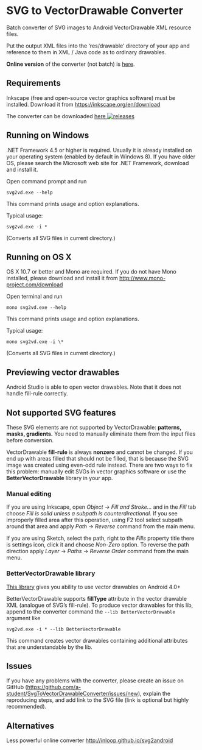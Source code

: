 ﻿# SVG to VectorDrawable Converter
Batch converter of SVG images to Android VectorDrawable XML resource files.

Put the output XML files into the ‘res/drawable’ directory of your app and reference to them in XML / Java code as to ordinary drawables.

**Online version** of the converter (not batch) is [here](http://a-student.github.io/SvgToVectorDrawableConverter.Web/).

## Requirements
Inkscape (free and open-source vector graphics software) must be installed. Download it from https://inkscape.org/en/download

The converter can be downloaded
[here ![releases](https://img.shields.io/github/release/a-student/SvgToVectorDrawableConverter.svg)](https://github.com/a-student/SvgToVectorDrawableConverter/releases)

## Running on Windows
.NET Framework 4.5 or higher is required. Usually it is already installed on your operating system (enabled by default in Windows 8).
If you have older OS, please search the Microsoft web site for .NET Framework, download and install it.

Open command prompt and run
```
svg2vd.exe --help
```
This command prints usage and option explanations.

Typical usage:
```
svg2vd.exe -i *
```
(Converts all SVG files in current directory.)

## Running on OS X
OS X 10.7 or better and Mono are required. If you do not have Mono installed, please download and install it from http://www.mono-project.com/download

Open terminal and run
```
mono svg2vd.exe --help
```
This command prints usage and option explanations.

Typical usage:
```
mono svg2vd.exe -i \*
```
(Converts all SVG files in current directory.)

## Previewing vector drawables
Android Studio is able to open vector drawables. Note that it does not handle fill-rule correctly.

## Not supported SVG features
These SVG elements are not supported by VectorDrawable: **patterns, masks, gradients.** You need to manually eliminate them from the input files before conversion.

VectorDrawable **fill-rule** is always **nonzero** and cannot be changed.
If you end up with areas filled that should not be filled, that is because the SVG image was created using even-odd rule instead.
There are two ways to fix this problem: manually edit SVGs in vector graphics software or use the **BetterVectorDrawable** library in your app.

### Manual editing
If you are using Inkscape, open *Object* → *Fill and Stroke…* and in the *Fill* tab choose *Fill is solid unless a subpath is counterdirectional.*
If you see improperly filled area after this operation, using F2 tool select subpath around that area and apply *Path* → *Reverse* command from the main menu.

If you are using Sketch, select the path, right to the *Fills* property title there is settings icon, click it and choose *Non-Zero* option.
To reverse the path direction apply *Layer* → *Paths* → *Reverse Order* command from the main menu.

### BetterVectorDrawable library
[This library](https://github.com/a-student/BetterVectorDrawable) gives you ability to use vector drawables on Android 4.0+

BetterVectorDrawable supports **fillType** attribute in the vector drawable XML (analogue of SVG’s fill-rule).
To produce vector drawables for this lib, append to the converter command the `--lib BetterVectorDrawable` argument like
```
svg2vd.exe -i * --lib BetterVectorDrawable
```
This command creates vector drawables containing additional attributes that are understandable by the lib.

## Issues
If you have any problems with the converter, please create an issue on GitHub (https://github.com/a-student/SvgToVectorDrawableConverter/issues/new),
explain the reproducing steps, and add link to the SVG file (link is optional but highly recommended).

## Alternatives
Less powerful online converter http://inloop.github.io/svg2android
